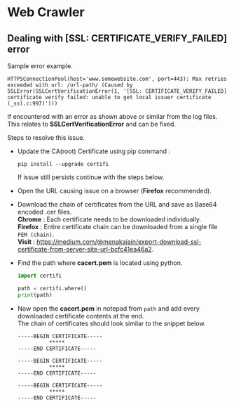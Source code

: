 # Web Crawler

## Dealing with [SSL: CERTIFICATE_VERIFY_FAILED] error

Sample error example.

```console
HTTPSConnectionPool(host='www.somewebsite.com', port=443): Max retries exceeded with url: /url-path/ (Caused by SSLError(SSLCertVerificationError(1, '[SSL: CERTIFICATE_VERIFY_FAILED] certificate verify failed: unable to get local issuer certificate (_ssl.c:997)')))
```

If encountered with an error as shown above or similar from the log files. 
This relates to **SSLCertVerificationError** and can be fixed. 

Steps to resolve this issue.

- Update the CA(root) Certificate using pip command :
  ```console 
  pip install --upgrade certifi
  ```
  If issue still persists continue with the steps below.

- Open the URL causing issue on a browser (**Firefox** recommended).

- Download the chain of certificates from the URL and save as Base64 encoded .cer files.\
  **Chrome** : Each certificate needs to be downloaded individually.\
  **Firefox** : Entire certificate chain can be downloaded from a single file ```PEM (chain)```.\
  **Visit** : https://medium.com/@menakajain/export-download-ssl-certificate-from-server-site-url-bcfc41ea46a2.

- Find the path where **cacert.pem** is located using python.
  ```python
  import certifi
  
  path = certifi.where()
  print(path)
  ```

- Now open the **cacert.pem** in notepad from ```path``` and add every downloaded certificate contents at the end.\
  The chain of certificates should look similar to the snippet below.
  ```notepad
  -----BEGIN CERTIFICATE-----
            *****
  -----END CERTIFICATE-----
  
  -----BEGIN CERTIFICATE-----
            *****
  -----END CERTIFICATE-----
  
  -----BEGIN CERTIFICATE-----
            *****
  -----END CERTIFICATE-----
  ```
